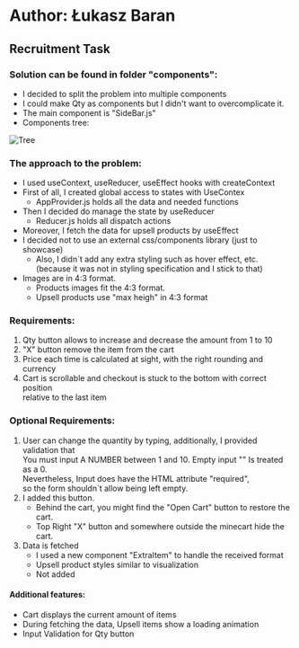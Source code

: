 # Author: Łukasz Baran

## Recruitment Task

### Solution can be found in folder "components":

- I decided to split the problem into multiple components 
- I could make Qty as components but I didn't want to overcomplicate it. 
- The main component is "SideBar.js"
- Components tree:


![Tree](https://github.com/lukasz-b96/Job-1-Task/blob/main/Tree.png)

### The approach to the problem:

- I used useContext, useReducer, useEffect hooks with createContext
- First of all, I created global access to states with UseContex
    - AppProvider.js holds all the data and needed functions 
- Then I decided do manage the state by useReducer
    - Reducer.js holds all dispatch actions  
- Moreover, I fetch the data for upsell products by useEffect
- I decided not to use an external css/components library (just to showcase)
  - Also, I didn`t add any extra styling such as hover effect, etc.\
    (because it was not in styling specification and I stick to that)
- Images are in 4:3 format. 
  - Products images fit the 4:3 format. 
  - Upsell products use "max heigh" in 4:3 format

### Requirements:
1. Qty button allows to increase and decrease the amount from 1 to 10
2. "X" button remove the item from the cart
3. Price each time is calculated at sight, with the right rounding and currency
4. Cart is scrollable and checkout is stuck to the bottom with correct position\
    relative to the last item


### Optional Requirements:
1. User can change the quantity by typing, additionally, I provided validation that\
    You must input A NUMBER between 1 and 10. Empty input "" Is treated as a 0.\
    Nevertheless, Input does have the HTML attribute "required",\
    so the form shouldn`t allow being left empty. 
2. I added this button. 
    - Behind the cart, you might find the "Open Cart" button to restore the cart.
    - Top Right "X" button and somewhere outside the minecart hide the cart.
3. Data is fetched 
   - I used a new component "ExtraItem" to handle the received format
   - Upsell product styles similar to visualization
   - Not added 
#### Additional features:
- Cart displays the current amount of items
- During fetching the data, Upsell items show a loading animation
- Input Validation for Qty button

